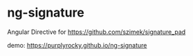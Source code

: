 # ng-signature
Angular Directive for https://github.com/szimek/signature_pad

demo: https://purplyrocky.github.io/ng-signature
